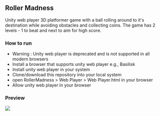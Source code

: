 ## Roller Madness

Unity web player 3D platformer game with a ball rolling around to it's destination while avoiding obstacles and collecting coins. The game has 2 levels - 1 to beat and next to aim for high score.

### How to run

-   Warning : Unity web player is deprecated and is not supported in all modern browsers
-   Install a browser that supports unity web player e.g., Basilisk
-   Install unity web player in your system
-   Clone/download this repository into your local system
-   open RollerMadness > Web Player > Web Player.html in your browser
-   Allow unity web player in your browser

### Preview

<img src="roller-madness-preview.jpg" align="center">
